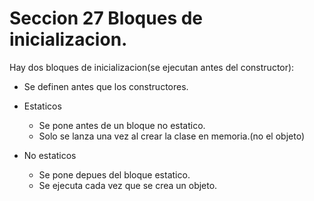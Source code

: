 # Seccion 27 Bloques de inicializacion.
Hay dos bloques de inicializacion(se ejecutan antes del constructor):
- Se definen antes que los constructores.

- Estaticos
    - Se pone antes de un bloque no estatico.
    - Solo se lanza una vez al crear la clase en memoria.(no el objeto)
- No estaticos
    - Se pone depues del bloque estatico.
    - Se ejecuta cada vez que se crea un objeto.
